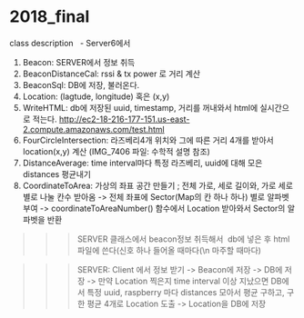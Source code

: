 # 2018_final

class description
    - Server6에서
 
1. Beacon: SERVER에서 정보 취득
2. BeaconDistanceCal: rssi & tx power 로 거리 계산
3. BeaconSql: DB에 저장, 불러온다. 
4. Location: (lagtude, longitude) 혹은 (x,y)
5. WriteHTML: db에 저장된 uuid, timestamp, 거리를 꺼내와서 html에 실시간으로 적는다.
    http://ec2-18-216-177-151.us-east-2.compute.amazonaws.com/test.html 
6. FourCircleIntersection: 라즈베리4개 위치와 그에 따른 거리 4개를 받아서 location(x,y) 계산 (IMG_7406 파일: 수학적 설명 참조)
7. DistanceAverage: time interval마다 특정 라즈베리, uuid에 대해 모은 distances 평균내기
8. CoordinateToArea: 가상의 좌표 공간 만들기 ; 전체 가로, 세로 길이와, 가로 세로 별로 나눌 칸수 받아옴 -> 전체 좌표에 Sector(Map의 칸 하나 하나) 별로 알파벳 부여 -> coordinateToAreaNumber() 함수에서 Location 받아와서 Sector의 알파벳을 반환

>>>SERVER 클래스에서 beacon정보 취득해서  db에 넣은 후 html 파일에 쓴다(신호 하나 들어올 때마다(\n 마주할 때마다)


>>>SERVER: Client 에서 정보 받기 -> Beacon에 저장 -> DB에 저장 -> 만약 Location 찍은지 time interval 이상 지났으면 DB에서 특정 uuid, raspberry 마다 distances 모아서 평균 구하고, 구한 평균 4개로 Location 도출 -> Location을 DB에 저장
